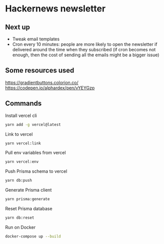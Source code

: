 # Hackernews newsletter

## Next up

- Tweak email templates
- Cron every 10 minutes: people are more likely to open the newsletter if delivered around the time when they subscribed (if cron becomes not enough, then the cost of sending all the emails might be a bigger issue)

## Some resources used

https://gradientbuttons.colorion.co/
https://codepen.io/alphardex/pen/vYEYGzp

## Commands

Install vercel cli

```bash
yarn add -g vercel@latest
```

Link to vercel

```bash
yarn vercel:link
```

Pull env variables from vercel

```bash
yarn vercel:env
```

Push Prisma schema to vercel

```bash
yarn db:push
```

Generate Prisma client

```bash
yarn prisma:generate
```

Reset Prisma database

```bash
yarn db:reset
```

Run on Docker

```bash
docker-compose up --build
```
